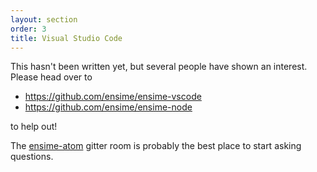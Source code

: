 ```yaml
---
layout: section
order: 3
title: Visual Studio Code
---
```


This hasn't been written yet, but several people have shown an interest. Please head over to

- https://github.com/ensime/ensime-vscode
- https://github.com/ensime/ensime-node

to help out!

The [ensime-atom](https://gitter.im/ensime/ensime-atom) gitter room is probably the best place to start asking questions.
